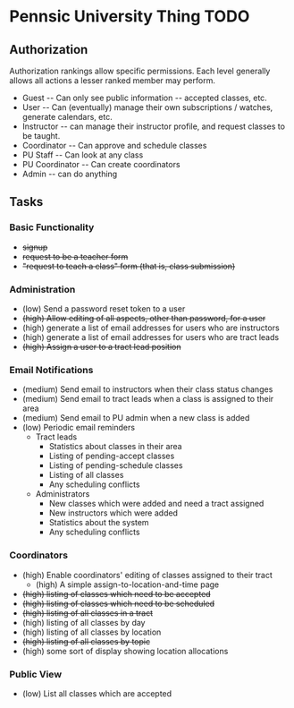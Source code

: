 # Pennsic University Thing TODO

## Authorization

Authorization rankings allow specific permissions.  Each level generally
allows all actions a lesser ranked member may perform.

* Guest -- Can only see public information -- accepted classes, etc.
* User -- Can (eventually) manage their own subscriptions / watches, generate calendars, etc.
* Instructor -- can manage their instructor profile, and request classes to be taught.
* Coordinator -- Can approve and schedule classes
* PU Staff -- Can look at any class
* PU Coordinator -- Can create coordinators
* Admin -- can do anything

## Tasks

### Basic Functionality

* <del>signup</del>
* <del>request to be a teacher form</del>
* <del>"request to teach a class" form (that is, class submission)</del>

### Administration

* <span class="low">(low) Send a password reset token to a user</span>
* <del>(high) Allow editing of all aspects, other than password, for a user</del>
* <span class="high">(high) generate a list of email addresses for users who are instructors</span>
* <span class="high">(high) generate a list of email addresses for users who are tract leads</span>
* <del>(high) Assign a user to a tract lead position</del>

### Email Notifications

* <span class="medium">(medium) Send email to instructors when their class status changes</span>
* <span class="medium">(medium) Send email to tract leads when a class is assigned to their area</span>
* <span class="medium">(medium) Send email to PU admin when a new class is added</span>
* <span class="low">(low) Periodic email reminders</span>
   * Tract leads
      * Statistics about classes in their area
      * Listing of pending-accept classes
      * Listing of pending-schedule classes
      * Listing of all classes
      * Any scheduling conflicts
   * Administrators
      * New classes which were added and need a tract assigned
      * New instructors which were added
      * Statistics about the system
      * Any scheduling conflicts

### Coordinators

* <span class="high">(high) Enable coordinators' editing of classes assigned to their tract</span>
   * <span class="high">(high) A simple assign-to-location-and-time page</span>
* <del>(high) listing of classes which need to be accepted</del>
* <del>(high) listing of classes which need to be scheduled</del>
* <del>(high) listing of all classes in a tract</del>
* <span class="high">(high) listing of all classes by day</span>
* <span class="high">(high) listing of all classes by location</span>
* <del>(high) listing of all classes by topic</del>
* <span class="high">(high) some sort of display showing location allocations</span>

### Public View

* <span class="low">(low) List all classes which are accepted</span>
